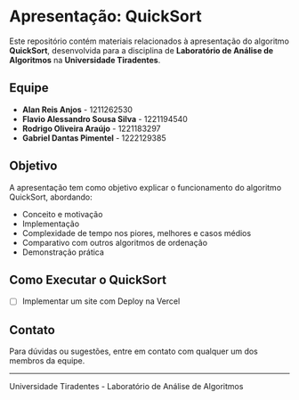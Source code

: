 # Apresentação: QuickSort

Este repositório contém materiais relacionados à apresentação do algoritmo **QuickSort**, desenvolvida para a disciplina de **Laboratório de Análise de Algoritmos** na **Universidade Tiradentes**.

## Equipe
- **Alan Reis Anjos** - 1211262530
- **Flavio Alessandro Sousa Silva** - 1221194540
- **Rodrigo Oliveira Araújo** - 1221183297
- **Gabriel Dantas Pimentel** - 1222129385

## Objetivo
A apresentação tem como objetivo explicar o funcionamento do algoritmo QuickSort, abordando:
- Conceito e motivação
- Implementação
- Complexidade de tempo nos piores, melhores e casos médios
- Comparativo com outros algoritmos de ordenação
- Demonstração prática

## Como Executar o QuickSort
- [ ] Implementar um site com Deploy na Vercel

## Contato
Para dúvidas ou sugestões, entre em contato com qualquer um dos membros da equipe.

---
Universidade Tiradentes - Laboratório de Análise de Algoritmos

